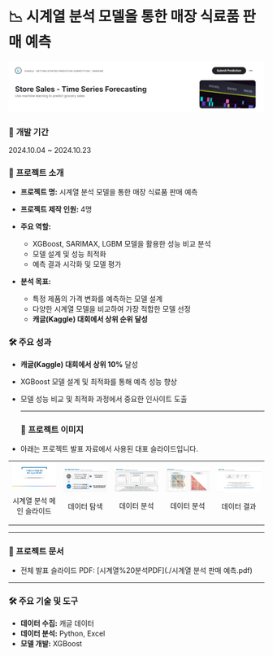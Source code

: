 # 📉  시계열 분석 모델을 통한 매장 식료품 판매 예측

<img src="./kaggle.png" alt="시계열 분석 " width="800">

### 📅 **개발 기간**  
2024.10.04 ~ 2024.10.23

### 🌟 **프로젝트 소개**  
- **프로젝트 명:** 시계열 분석 모델을 통한 매장 식료품 판매 예측
- **프로젝트 제작 인원:** 4명

- **주요 역할:**  
  - XGBoost, SARIMAX, LGBM 모델을 활용한 성능 비교 분석  
  - 모델 설계 및 성능 최적화  
  - 예측 결과 시각화 및 모델 평가

- **분석 목표:**  
  - 특정 제품의 가격 변화를 예측하는 모델 설계  
  - 다양한 시계열 모델을 비교하여 가장 적합한 모델 선정  
  - **캐글(Kaggle) 대회에서 상위 순위 달성**


### 🛠 **주요 성과**    
- **캐글(Kaggle) 대회에서 상위 10%** 달성
- XGBoost 모델 설계 및 최적화를 통해 예측 성능 향상
- 모델 성능 비교 및 최적화 과정에서 중요한 인사이트 도출  
  
  ---
  ### 🌟 프로젝트 이미지
- 아래는 프로젝트 발표 자료에서 사용된 대표 슬라이드입니다.
<table align="center">
  <tr>
    <td align="center">
      <img src="./시계열1.png" alt="시계열 분석 슬라이드 1" width="400">
      <p>시계열 분석 메인 슬라이드</p>
    </td>
    <td align="center">
      <img src="./시계열2.png" alt="시계열 분석 슬라이드 2" width="400">
      <p>데이터 탐색</p>
    </td>
    <td align="center">
      <img src="./시계열3.png" alt="시계열 분석 슬라이드 3" width="400">
      <p>데이터 분석</p>
  <td align="center">
      <img src="./시계열4.png" alt="시계열 분석 슬라이드 4" width="400">
      <p>데이터 분석</p>
  <td align="center">
      <img src="./시계열5.png" alt="시계열 분석 슬라이드 4" width="400">
      <p>데이터 결과</p>
    </td>
  </tr>
</table>


---

### 🔗 프로젝트 문서
- 전체 발표 슬라이드 PDF: [시계열%20분석PDF](./시계열 분석 판매 예측.pdf)

---

### 🛠 주요 기술 및 도구
- **데이터 수집:** 캐글 데이터  
- **데이터 분석:** Python, Excel
- **모델 개발:** XGBoost


